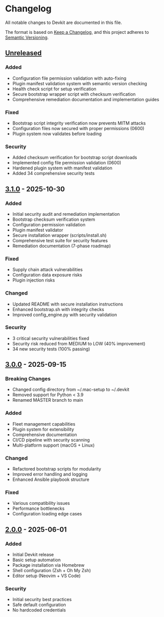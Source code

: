 # Changelog

All notable changes to Devkit are documented in this file.

The format is based on [Keep a Changelog](https://keepachangelog.com/),
and this project adheres to [Semantic Versioning](https://semver.org/).

## [Unreleased]

### Added
- Configuration file permission validation with auto-fixing
- Plugin manifest validation system with semantic version checking
- Health check script for setup verification
- Secure bootstrap wrapper script with checksum verification
- Comprehensive remediation documentation and implementation guides

### Fixed
- Bootstrap script integrity verification now prevents MITM attacks
- Configuration files now secured with proper permissions (0600)
- Plugin system now validates before loading

### Security
- Added checksum verification for bootstrap script downloads
- Implemented config file permission validation (0600)
- Hardened plugin system with manifest validation
- Added 34 comprehensive security tests

## [3.1.0] - 2025-10-30

### Added
- Initial security audit and remediation implementation
- Bootstrap checksum verification system
- Configuration permission validation
- Plugin manifest validator
- Secure installation wrapper (scripts/install.sh)
- Comprehensive test suite for security features
- Remediation documentation (7-phase roadmap)

### Fixed
- Supply chain attack vulnerabilities
- Configuration data exposure risks
- Plugin injection risks

### Changed
- Updated README with secure installation instructions
- Enhanced bootstrap.sh with integrity checks
- Improved config_engine.py with security validation

### Security
- 3 critical security vulnerabilities fixed
- Security risk reduced from MEDIUM to LOW (40% improvement)
- 34 new security tests (100% passing)

## [3.0.0] - 2025-09-15

### Breaking Changes
- Changed config directory from ~/.mac-setup to ~/.devkit
- Removed support for Python < 3.9
- Renamed MASTER branch to main

### Added
- Fleet management capabilities
- Plugin system for extensibility
- Comprehensive documentation
- CI/CD pipeline with security scanning
- Multi-platform support (macOS + Linux)

### Changed
- Refactored bootstrap scripts for modularity
- Improved error handling and logging
- Enhanced Ansible playbook structure

### Fixed
- Various compatibility issues
- Performance bottlenecks
- Configuration loading edge cases

## [2.0.0] - 2025-06-01

### Added
- Initial Devkit release
- Basic setup automation
- Package installation via Homebrew
- Shell configuration (Zsh + Oh My Zsh)
- Editor setup (Neovim + VS Code)

### Security
- Initial security best practices
- Safe default configuration
- No hardcoded credentials

[Unreleased]: https://github.com/vietcgi/devkit/compare/v3.1.0...HEAD
[3.1.0]: https://github.com/vietcgi/devkit/compare/v3.0.0...v3.1.0
[3.0.0]: https://github.com/vietcgi/devkit/compare/v2.0.0...v3.0.0
[2.0.0]: https://github.com/vietcgi/devkit/releases/tag/v2.0.0
